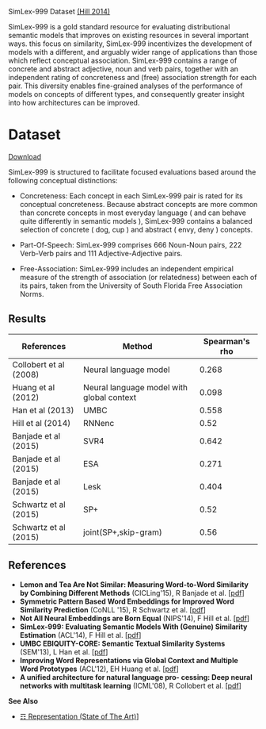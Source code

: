 SimLex-999 Dataset [(Hill 2014)](https://arxiv.org/pdf/1408.3456.pdf)

SimLex-999 is a gold standard resource for evaluating distributional semantic models that improves on existing resources in several important ways. this focus on similarity, SimLex-999 incentivizes the development of models with a different, and arguably wider range of applications than those which reflect conceptual association. SimLex-999 contains a range of concrete and abstract adjective, noun and verb pairs, together with an independent rating of concreteness and (free) association strength for each pair. This diversity enables fine-grained analyses of the performance of models on concepts of different types, and consequently greater insight into how architectures can be improved. 

# Dataset

[Download](https://www.cl.cam.ac.uk/~fh295/simlex.html)

SimLex-999 is structured to facilitate focused evaluations based around the following conceptual distinctions: 

* Concreteness: Each concept in each SimLex-999 pair is rated for its conceptual concreteness. Because abstract concepts are more common than concrete concepts in most everyday language ( and can behave quite differently in semantic models ), SimLex-999 contains a balanced selection of concrete ( dog, cup ) and abstract ( envy, deny ) concepts. 

* Part-Of-Speech: SimLex-999 comprises 666 Noun-Noun pairs, 222 Verb-Verb pairs and 111 Adjective-Adjective pairs. 

* Free-Association: SimLex-999 includes an independent empirical measure of the strength of association (or relatedness) between each of its pairs, taken from the University of South Florida Free Association Norms.

## Results

| References             | Method                                    | Spearman's rho |
|------------------------|-------------------------------------------|---------------|
| Collobert et al (2008) | Neural language model                     | 0.268         |
| Huang et al (2012)     | Neural language model with global context | 0.098         |
| Han et al (2013)       | UMBC                                      | 0.558         |
| Hill et al (2014)      | RNNenc                                    | 0.52          |
| Banjade et al (2015)   | SVR4                                      | 0.642         |
| Banjade et al (2015)   | ESA                                       | 0.271         |
| Banjade et al (2015)   | Lesk                                      | 0.404         |
| Schwartz et al (2015)  | SP+                                       | 0.52          |
| Schwartz et al (2015)  | joint(SP+,skip-gram)                      | 0.56          |


## References 

* **Lemon and Tea Are Not Similar: Measuring Word-to-Word Similarity by Combining Different Methods** (CICLing'15),  R Banjade et al. [[pdf](http://nobalniraula.com/papers/LemonTeaNotSimilar_CICLing_2015.pdf)]
* **Symmetric Pattern Based Word Embeddings for Improved Word Similarity Prediction** (CoNLL '15), R Schwartz et al. [[pdf](http://www.aclweb.org/anthology/K15-1026)]
* **Not All Neural Embeddings are Born Equal** (NIPS'14), F Hill et al. [[pdf](https://arxiv.org/pdf/1410.0718.pdf)]
* **SimLex-999: Evaluating Semantic Models With (Genuine) Similarity Estimation** (ACL'14), F Hill et al. [[pdf](https://arxiv.org/pdf/1408.3456.pdf)]
* **UMBC EBIQUITY-CORE: Semantic Textual Similarity Systems** (SEM'13), L Han et al. [[pdf](http://cs.jhu.edu/~jonny/pub/674.pdf)]
* **Improving Word Representations via Global Context and Multiple Word Prototypes** (ACL'12), EH Huang et al. [[pdf](http://www.aclweb.org/anthology/P12-1092)]
* **A unified architecture for natural language pro- cessing: Deep neural networks with multitask learning** (ICML'08), R Collobert et al. [[pdf](https://ronan.collobert.com/pub/matos/2008_nlp_icml.pdf)]


**See Also**

* [☶ Representation (State of The Art)](https://github.com/magizbox/underthesea/wiki/English-NLP-SOTA#representation)]